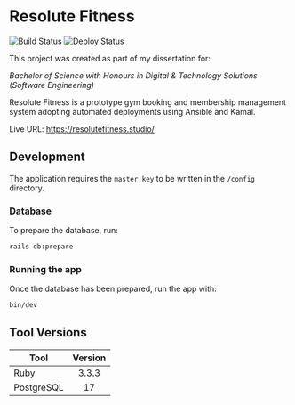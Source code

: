 # Resolute Fitness
[![Build Status](https://github.com/James-Malkin/resolute-fitness/actions/workflows/ci.yml/badge.svg?branch=main)](https://github.com/James-Malkin/resolute-fitness/actions?query=branch%3Amain)
[![Deploy Status](https://github.com/James-Malkin/resolute-fitness/actions/workflows/deploy.yml/badge.svg?branch=main)](https://github.com/James-Malkin/resolute-fitness/actions?query=branch%3Amain)

This project was created as part of my dissertation for:

*Bachelor of Science with Honours in Digital & Technology Solutions (Software Engineering)*

Resolute Fitness is a prototype gym booking and membership management system adopting automated deployments using Ansible and Kamal.

Live URL: https://resolutefitness.studio/

## Development

The application requires the `master.key` to be written in the `/config` directory.

### Database

To prepare the database, run:

```bash
rails db:prepare
```

### Running the app

Once the database has been prepared, run the app with:

```bash
bin/dev
```

## Tool Versions

| Tool | Version |
|------|:-------:|
|Ruby|3.3.3 |
|PostgreSQL| 17 |
